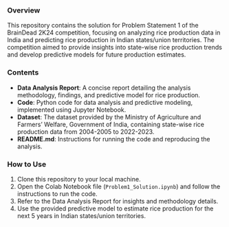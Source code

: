 ### Overview
This repository contains the solution for Problem Statement 1 of the BrainDead 2K24 competition, focusing on analyzing rice production data in India and predicting rice production in Indian states/union territories. The competition aimed to provide insights into state-wise rice production trends and develop predictive models for future production estimates.

### Contents
- **Data Analysis Report**: A concise report detailing the analysis methodology, findings, and predictive model for rice production.
- **Code**: Python code for data analysis and predictive modeling, implemented using Jupyter Notebook.
- **Dataset**: The dataset provided by the Ministry of Agriculture and Farmers’ Welfare, Government of India, containing state-wise rice production data from 2004-2005 to 2022-2023.
- **README.md**: Instructions for running the code and reproducing the analysis.

### How to Use
1. Clone this repository to your local machine.
2. Open the Colab Notebook file (`Problem1_Solution.ipynb`) and follow the instructions to run the code.
3. Refer to the Data Analysis Report for insights and methodology details.
4. Use the provided predictive model to estimate rice production for the next 5 years in Indian states/union territories.
